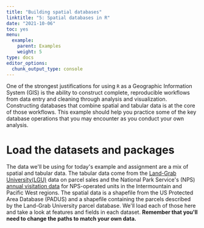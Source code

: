 ```yaml
---
title: "Building spatial databases"
linktitle: "5: Spatial databases in R"
date: "2021-10-06"
toc: yes
menu:
  example:
    parent: Examples
    weight: 5
type: docs
editor_options: 
  chunk_output_type: console
---
```

One of the strongest justifications for using `R` as a Geographic Information System (GIS) is the ability to construct complete, reproducible workflows from data entry and cleaning through analysis and visualization. Constructing databases that combine spatial and tabular data is at the core of those workflows. This example should help you practice some of the key database operations that you may encounter as you conduct your own analysis.

# Load the datasets and packages

The data we'll be using for today's example and assignment are a mix of spatial and tabular data. The tabular data come from the [Land-Grab University(LGU)](https://www.landgrabu.org/) data on parcel sales and the National Park Service's (NPS) [annual visitation data](https://irma.nps.gov/STATS/Reports/National) for NPS-operated units in the Intermountain and Pacific West regions. The spatial data is a shapefile from the US Protected Area Database (PADUS) and a shapefile containing the parcels described by the Land-Grab University parcel database. We'll load each of those here and take a look at features and fields in each dataset. __Remember that you'll need to change the paths to match your own data.__

















